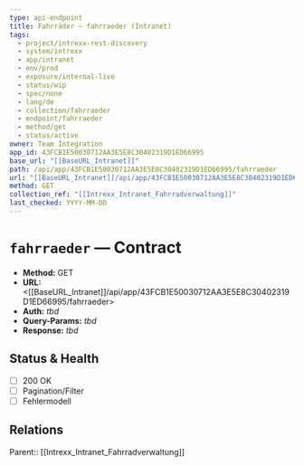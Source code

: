 ```yaml
---
type: api-endpoint
title: Fahrräder — fahrraeder (Intranet)
tags:
  - project/intrexx-rest-discovery
  - system/intrexx
  - app/intranet
  - env/prod
  - exposure/internal-live
  - status/wip
  - spec/none
  - lang/de
  - collection/fahrraeder
  - endpoint/fahrraeder
  - method/get
  - status/active
owner: Team Integration
app_id: 43FCB1E50030712AA3E5E8C30402319D1ED66995
base_url: "[[BaseURL_Intranet]]"
path: /api/app/43FCB1E50030712AA3E5E8C30402319D1ED66995/fahrraeder
url: "[[BaseURL_Intranet]]/api/app/43FCB1E50030712AA3E5E8C30402319D1ED66995/fahrraeder"
method: GET
collection_ref: "[[Intrexx_Intranet_Fahrradverwaltung]]"
last_checked: YYYY-MM-DD
---
```


# `fahrraeder` — Contract
- **Method:** GET  
- **URL:** <[[BaseURL_Intranet]]/api/app/43FCB1E50030712AA3E5E8C30402319D1ED66995/fahrraeder>  
- **Auth:** _tbd_  
- **Query-Params:** _tbd_  
- **Response:** _tbd_

## Status & Health
- [ ] 200 OK
- [ ] Pagination/Filter
- [ ] Fehlermodell

## Relations
Parent:: [[Intrexx_Intranet_Fahrradverwaltung]]

